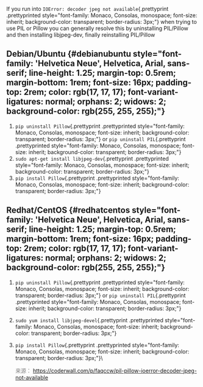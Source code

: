 If you run into `IOError: decoder jpeg not available`{.prettyprint
.prettyprinted
style="font-family: Monaco, Consolas, monospace; font-size: inherit; background-color: transparent; border-radius: 3px;"} when
trying to use PIL or Pillow you can generally resolve this by
uninstalling PIL/Pillow and then installing libjpeg-dev, finally
reinstalling PIL/Pillow

Debian/Ubuntu {#debianubuntu style="font-family: 'Helvetica Neue', Helvetica, Arial, sans-serif; line-height: 1.25; margin-top: 0.5rem; margin-bottom: 1rem; font-size: 16px; padding-top: 2rem; color: rgb(17, 17, 17); font-variant-ligatures: normal; orphans: 2; widows: 2; background-color: rgb(255, 255, 255);"}
-------------

1.  `pip uninstall Pillow`{.prettyprint .prettyprinted
    style="font-family: Monaco, Consolas, monospace; font-size: inherit; background-color: transparent; border-radius: 3px;"} or `pip uninstall PIL`{.prettyprint
    .prettyprinted
    style="font-family: Monaco, Consolas, monospace; font-size: inherit; background-color: transparent; border-radius: 3px;"}
2.  `sudo apt-get install libjpeg-dev`{.prettyprint .prettyprinted
    style="font-family: Monaco, Consolas, monospace; font-size: inherit; background-color: transparent; border-radius: 3px;"}
3.  `pip install Pillow`{.prettyprint .prettyprinted
    style="font-family: Monaco, Consolas, monospace; font-size: inherit; background-color: transparent; border-radius: 3px;"}

Redhat/CentOS {#redhatcentos style="font-family: 'Helvetica Neue', Helvetica, Arial, sans-serif; line-height: 1.25; margin-top: 0.5rem; margin-bottom: 1rem; font-size: 16px; padding-top: 2rem; color: rgb(17, 17, 17); font-variant-ligatures: normal; orphans: 2; widows: 2; background-color: rgb(255, 255, 255);"}
-------------

1.  `pip uninstall Pillow`{.prettyprint .prettyprinted
    style="font-family: Monaco, Consolas, monospace; font-size: inherit; background-color: transparent; border-radius: 3px;"} or `pip uninstall PIL`{.prettyprint
    .prettyprinted
    style="font-family: Monaco, Consolas, monospace; font-size: inherit; background-color: transparent; border-radius: 3px;"}
2.  `sudo yum install libjpeg-devel`{.prettyprint .prettyprinted
    style="font-family: Monaco, Consolas, monospace; font-size: inherit; background-color: transparent; border-radius: 3px;"}
3.  `pip install Pillow`{.prettyprint .prettyprinted
    style="font-family: Monaco, Consolas, monospace; font-size: inherit; background-color: transparent; border-radius: 3px;"}\
    <div style="color:gray">

    来源： <https://coderwall.com/p/faqccw/pil-pillow-ioerror-decoder-jpeg-not-available>

    </div>


